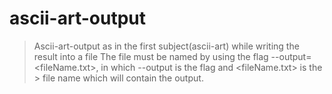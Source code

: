 # ascii-art-output
> Ascii-art-output as in the first subject(ascii-art) while writing the result into a file 
> The file must be named by using the flag --output=<fileName.txt>, in which --output is the 
> flag and <fileName.txt> is the > file name which will contain the output.
